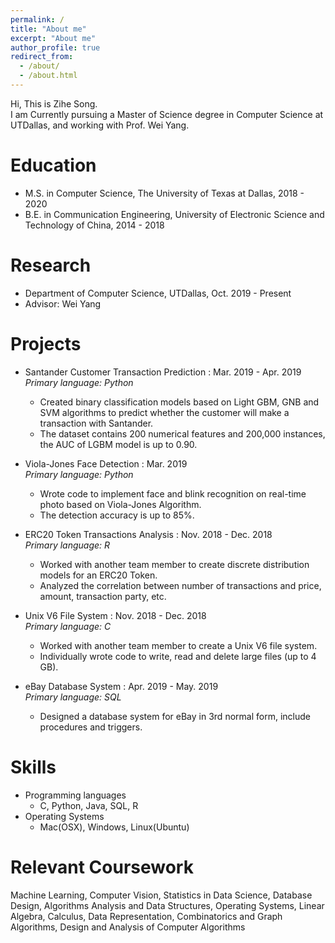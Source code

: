 ```yaml
---
permalink: /
title: "About me"
excerpt: "About me"
author_profile: true
redirect_from: 
  - /about/
  - /about.html
---
```


  Hi, This is Zihe Song. <br>
  I am Currently pursuing a Master of Science degree in Computer Science at UTDallas, and working with Prof. Wei Yang.
  

Education
======
* M.S. in Computer Science, The University of Texas at Dallas, 2018 - 2020
* B.E. in Communication Engineering, University of Electronic Science and Technology of China, 2014 - 2018


Research
======
* Department of Computer Science, UTDallas, Oct. 2019 - Present
* Advisor: Wei Yang


Projects
======

    
* Santander Customer Transaction Prediction : Mar. 2019 - Apr. 2019 <br> 
        _Primary language: Python_
  * Created binary classification models based on Light GBM, GNB and SVM algorithms to predict whether the customer will make a transaction with Santander.
  * The dataset contains 200 numerical features and 200,000 instances, the AUC of LGBM
model is up to 0.90.


* Viola-Jones Face Detection : Mar. 2019                   
        _Primary language: Python_
  * Wrote code to implement face and blink recognition on real-time photo based on Viola-Jones Algorithm.
  * The detection accuracy is up to 85%.
  
  
* ERC20 Token Transactions Analysis : Nov. 2018 - Dec. 2018 <br> 
        _Primary language: R_
  * Worked with another team member to create discrete distribution models for an ERC20 Token.
  * Analyzed the correlation between number of transactions and price, amount, transaction party, etc.


* Unix V6 File System : Nov. 2018 - Dec. 2018<br> 
        _Primary language: C_
  * Worked with another team member to create a Unix V6 file system.
  * Individually wrote code to write, read and delete large files (up to 4 GB). 


* eBay Database System : Apr. 2019 - May. 2019<br> 
        _Primary language: SQL_
  * Designed a database system for eBay in 3rd normal form, include procedures and triggers.
  
  
Skills
======
* Programming languages
  * C, Python, Java, SQL, R
* Operating Systems
  * Mac(OSX), Windows, Linux(Ubuntu)


Relevant Coursework
======
Machine Learning, Computer Vision, Statistics in Data Science, Database Design, Algorithms Analysis and Data Structures, Operating Systems, Linear Algebra, Calculus, Data Representation, Combinatorics and Graph Algorithms, Design and Analysis of Computer Algorithms
  
